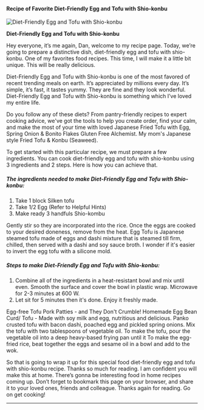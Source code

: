             

#### Recipe of Favorite Diet-Friendly Egg and Tofu with Shio-konbu

![Diet-Friendly Egg and Tofu with Shio-konbu](https://img-global.cpcdn.com/recipes/4825398580871168/751x532cq70/diet-friendly-egg-and-tofu-with-shio-konbu-recipe-main-photo.jpg)

**Diet-Friendly Egg and Tofu with Shio-konbu**

Hey everyone, it’s me again, Dan, welcome to my recipe page. Today, we’re going to prepare a distinctive dish, diet-friendly egg and tofu with shio-konbu. One of my favorites food recipes. This time, I will make it a little bit unique. This will be really delicious.

Diet-Friendly Egg and Tofu with Shio-konbu is one of the most favored of recent trending meals on earth. It’s appreciated by millions every day. It’s simple, it’s fast, it tastes yummy. They are fine and they look wonderful. Diet-Friendly Egg and Tofu with Shio-konbu is something which I’ve loved my entire life.

Do you follow any of these diets? From pantry-friendly recipes to expert cooking advice, we've got the tools to help you create order, find your calm, and make the most of your time with loved Japanese Fried Tofu with Egg, Spring Onion & Bonito Flakes Gluten Free Alchemist. My mom's Japanese style Fried Tofu & Konbu (Seaweed).

To get started with this particular recipe, we must prepare a few ingredients. You can cook diet-friendly egg and tofu with shio-konbu using 3 ingredients and 2 steps. Here is how you can achieve that.

##### The ingredients needed to make Diet-Friendly Egg and Tofu with Shio-konbu:

1.  Take 1 block Silken tofu
2.  Take 1/2 Egg (Refer to Helpful Hints)
3.  Make ready 3 handfuls Shio-kombu

Gently stir so they are incorporated into the rice. Once the eggs are cooked to your desired doneness, remove from the heat. Egg Tofu is Japanese steamed tofu made of eggs and dashi mixture that is steamed till firm, chilled, then served with a dashi and soy sauce broth. I wonder if it's easier to invert the egg tofu with a silicone mold.

##### Steps to make Diet-Friendly Egg and Tofu with Shio-konbu:

1.  Combine all of the ingredients in a heat-resistant bowl and mix until even. Smooth the surface and cover the bowl in plastic wrap. Microwave for 2-3 minutes at 600 W.
2.  Let sit for 5 minutes then it's done. Enjoy it freshly made.

Egg-free Tofu Pork Patties - and They Don't Crumble! Homemade Egg Bean Curd/ Tofu - Made with soy milk and egg, nutritious and delicious. Panko crusted tofu with bacon dashi, poached egg and pickled spring onions. Mix the tofu with two tablespoons of vegetable oil. To make the tofu, pour the vegetable oil into a deep heavy-based frying pan until it To make the egg-fried rice, beat together the eggs and sesame oil in a bowl and add to the wok.

So that is going to wrap it up for this special food diet-friendly egg and tofu with shio-konbu recipe. Thanks so much for reading. I am confident you will make this at home. There’s gonna be interesting food in home recipes coming up. Don’t forget to bookmark this page on your browser, and share it to your loved ones, friends and colleague. Thanks again for reading. Go on get cooking!

* * *